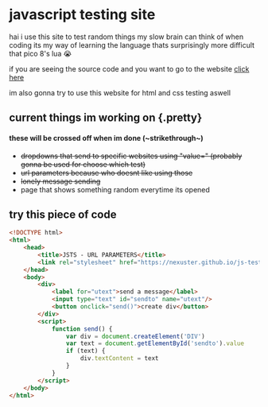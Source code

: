 # javascript testing site

hai
i use this site to test random things my slow brain can think of when coding
its my way of learning the language thats surprisingly more difficult that pico 8's lua 😭

if you are seeing the source code and you want to go to the website [click here](https://nexuster.github.io/js-test)

im also gonna try to use this website for html and css testing aswell


## current things im working on {.pretty}
#### these will be crossed off when im done (~strikethrough~)
- ~~dropdowns that send to specific websites using "value=" (probably gonna be used for choose which test)~~
- ~~url parameters because who doesnt like using those~~
- ~~lonely message sending~~
- page that shows something random everytime its opened


## try this piece of code

```html
<!DOCTYPE html>
<html>
    <head>
        <title>JSTS - URL PARAMETERS</title>
        <link rel="stylesheet" href="https://nexuster.github.io/js-test/style.css"/>
    </head>
    <body>
        <div>
            <label for="utext">send a message</label>
            <input type="text" id="sendto" name="utext"/>
            <button onclick="send()">create div</button>
        </div>
        <script>
            function send() {
                var div = document.createElement('DIV')
                var text = document.getElementById('sendto').value
                if (text) {
                    div.textContent = text
                }
            }
        </script>
    </body>
</html>
```
